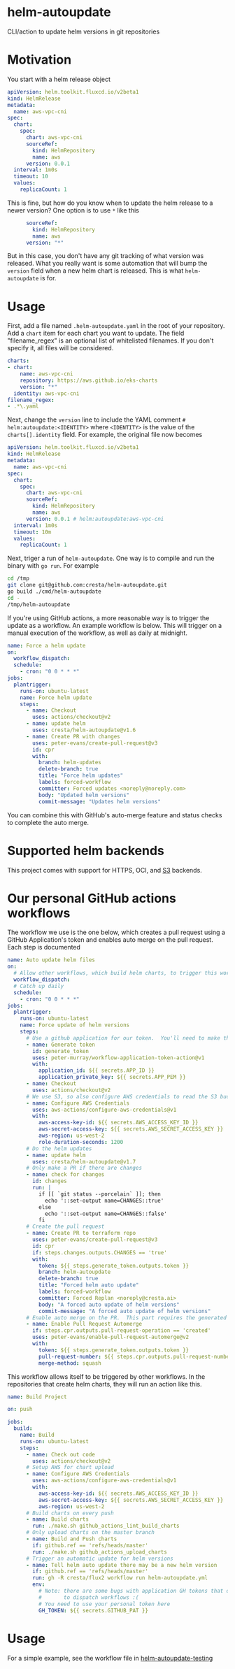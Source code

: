# helm-autoupdate

CLI/action to update helm versions in git repositories

# Motivation

You start with a helm release object
```yaml
apiVersion: helm.toolkit.fluxcd.io/v2beta1
kind: HelmRelease
metadata:
  name: aws-vpc-cni
spec:
  chart:
    spec:
      chart: aws-vpc-cni
      sourceRef:
        kind: HelmRepository
        name: aws
      version: 0.0.1
  interval: 1m0s
  timeout: 10
  values:
    replicaCount: 1
```

This is fine, but how do you know when to update the helm release to a newer version?  One option is to use `*` like this
```yaml
      sourceRef:
        kind: HelmRepository
        name: aws
      version: "*"
```

But in this case, you don't have any git tracking of what version was released.  What you really want is some automation
that will bump the `version` field when a new helm chart is released.  This is what `helm-autoupdate` is for.

# Usage

First, add a file named `.helm-autoupdate.yaml` in the root of your repository.  Add a `chart` item for each chart you want to update.
The field "filename_regex" is an optional list of whitelisted filenames.  If you don't specify it, all files will be considered.

```yaml
charts:
- chart:
    name: aws-vpc-cni
    repository: https://aws.github.io/eks-charts
    version: "*"
  identity: aws-vpc-cni
filename_regex:
- .*\.yaml
```

Next, change the `version` line to include the YAML comment `# helm:autoupdate:<IDENTITY>` where `<IDENTITY>` is the value
of the `charts[].identity` field.  For example, the original file now becomes

```yaml
apiVersion: helm.toolkit.fluxcd.io/v2beta1
kind: HelmRelease
metadata:
  name: aws-vpc-cni
spec:
  chart:
    spec:
      chart: aws-vpc-cni
      sourceRef:
        kind: HelmRepository
        name: aws
      version: 0.0.1 # helm:autoupdate:aws-vpc-cni
  interval: 1m0s
  timeout: 10m
  values:
    replicaCount: 1
```

Next, triger a run of `helm-autoupdate`.  One way is to compile and run the binary with `go run`.  For example

```bash
cd /tmp
git clone git@github.com:cresta/helm-autoupdate.git
go build ./cmd/helm-autoupdate
cd -
/tmp/helm-autoupdate
```

If you're using GitHub actions, a more reasonable way is to trigger the update as a workflow.  An example workflow is
below.  This will trigger on a manual execution of the workflow, as well as daily at midnight.

```yaml
name: Force a helm update
on:
  workflow_dispatch:
  schedule:
    - cron: "0 0 * * *"
jobs:
  plantrigger:
    runs-on: ubuntu-latest
    name: Force helm update
    steps:
      - name: Checkout
        uses: actions/checkout@v2
      - name: update helm
        uses: cresta/helm-autoupdate@v1.6
      - name: Create PR with changes
        uses: peter-evans/create-pull-request@v3
        id: cpr
        with:
          branch: helm-updates
          delete-branch: true
          title: "Force helm updates"
          labels: forced-workflow
          committer: Forced updates <noreply@noreply.com>
          body: "Updated helm versions"
          commit-message: "Updates helm versions"

```

You can combine this with GitHub's auto-merge feature and status checks to complete the auto merge.

# Supported helm backends

This project comes with support for HTTPS, OCI, and [S3](./internal/helm/s3.go) backends.

# Our personal GitHub actions workflows

The workflow we use is the one below, which creates a pull request using a GitHub Application's token and enables auto
merge on the pull request.  Each step is documented

```yaml
name: Auto update helm files
on:
  # Allow other workflows, which build helm charts, to trigger this workflow as a push event on new chart pushes
  workflow_dispatch:
  # Catch up daily
  schedule:
    - cron: "0 0 * * *"
jobs:
  plantrigger:
    runs-on: ubuntu-latest
    name: Force update of helm versions
    steps:
      # Use a github application for our token.  You'll need to make the application and public a private key PEM as a secret
      - name: Generate token
        id: generate_token
        uses: peter-murray/workflow-application-token-action@v1
        with:
          application_id: ${{ secrets.APP_ID }}
          application_private_key: ${{ secrets.APP_PEM }}
      - name: Checkout
        uses: actions/checkout@v2
      # We use S3, so also configure AWS credentials to read the S3 bucket
      - name: Configure AWS Credentials
        uses: aws-actions/configure-aws-credentials@v1
        with:
          aws-access-key-id: ${{ secrets.AWS_ACCESS_KEY_ID }}
          aws-secret-access-key: ${{ secrets.AWS_SECRET_ACCESS_KEY }}
          aws-region: us-west-2
          role-duration-seconds: 1200
      # Do the helm updates
      - name: update helm
        uses: cresta/helm-autoupdate@v1.7
      # Only make a PR if there are changes
      - name: check for changes
        id: changes
        run: |
          if [[ `git status --porcelain` ]]; then
            echo '::set-output name=CHANGES::true'
          else
            echo '::set-output name=CHANGES::false'
          fi
      # Create the pull request
      - name: Create PR to terraform repo
        uses: peter-evans/create-pull-request@v3
        id: cpr
        if: steps.changes.outputs.CHANGES == 'true'
        with:
          token: ${{ steps.generate_token.outputs.token }}
          branch: helm-autoupdate
          delete-branch: true
          title: "Forced helm auto update"
          labels: forced-workflow
          committer: Forced Replan <noreply@cresta.ai>
          body: "A forced auto update of helm versions"
          commit-message: "A forced auto update of helm versions"
      # Enable auto merge on the PR.  This part requires the generated token above
      - name: Enable Pull Request Automerge
        if: steps.cpr.outputs.pull-request-operation == 'created'
        uses: peter-evans/enable-pull-request-automerge@v2
        with:
          token: ${{ steps.generate_token.outputs.token }}
          pull-request-number: ${{ steps.cpr.outputs.pull-request-number }}
          merge-method: squash
```

This workflow allows itself to be triggered by other workflows.  In the repositories that create helm charts, they will
run an action like this.

```yaml
name: Build Project

on: push

jobs:
  build:
    name: Build
    runs-on: ubuntu-latest
    steps:
      - name: Check out code
        uses: actions/checkout@v2
      # Setup AWS for chart upload
      - name: Configure AWS Credentials
        uses: aws-actions/configure-aws-credentials@v1
        with:
          aws-access-key-id: ${{ secrets.AWS_ACCESS_KEY_ID }}
          aws-secret-access-key: ${{ secrets.AWS_SECRET_ACCESS_KEY }}
          aws-region: us-west-2
      # Build charts on every push
      - name: Build charts
        run: ./make.sh github_actions_lint_build_charts
      # Only upload charts on the master branch
      - name: Build and Push charts
        if: github.ref == 'refs/heads/master'
        run: ./make.sh github_actions_upload_charts
      # Trigger an automatic update for helm versions
      - name: Tell helm auto update there may be a new helm version
        if: github.ref == 'refs/heads/master'
        run: gh -R cresta/flux2 workflow run helm-autoupdate.yml
        env:
          # Note: there are some bugs with application GH tokens that don't allow them
          #       to dispatch workflows :(
          # You need to use your personal token here
          GH_TOKEN: ${{ secrets.GITHUB_PAT }}

```

# Usage

For a simple example, see the workflow file in [helm-autoupdate-testing](https://github.com/cresta/helm-autoupdate-testing/blob/main/.github/workflows/update-helm-versions.yaml)
